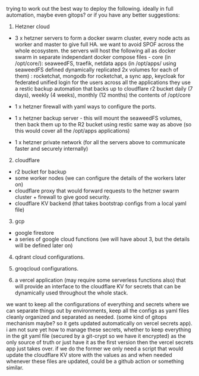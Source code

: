 trying to work out the best way to deploy the following. ideally in full automation, maybe even gitops? or if you have any better suggestions:

1) Hetzner cloud 
- 3 x hetzner servers to form a docker swarm cluster, every node acts as worker and master to give full HA. we want to avoid SPOF across the whole ecosystem.
the servers will host the following all as docker swarm in separate independant docker compose files -
core (in /opt/core/<name>): seaweedFS, traefik, netdata
apps (in /opt/apps/<name> using seaweedFS defined dynamically replicated 2x volumes for each of them) : rocketchat, mongodb for rocketchat, a sync app, keycloak for federated unified login for the users across all the applications they use
a restic backup automation that backs up to cloudflare r2 bucket daily (7 days), weekly (4 weeks), monthly (12 months) the contents of /opt/core

- 1 x hetzner firewall with yaml ways to configure the ports.
- 1 x hetzner backup server - this will mount the seaweedFS volumes, then back them up to the R2 bucket using restic same way as above (so this would cover all the /opt/apps applications)
- 1 x hetzner private network (for all the servers above to communicate faster and securely internally)

2) cloudflare
- r2 bucket for backup
- some worker nodes (we can configure the details of the workers later on)
- cloudflare proxy that would forward requests to the hetzner swarm cluster + firewall to give good security.
- cloudflare KV backend (that takes bootstrap configs from a local yaml file)

3) gcp
- google firestore
- a series of google cloud functions (we will have about 3, but the details will be defined later on)

4) qdrant cloud configurations.

5) groqcloud configurations.

6) a vercel application (may require some serverless functions also) that will provide an interface to the cloudflare KV for secrets that can be dynamically used throughout the whole stack.

we want to keep all the configurations of everything and secrets where we can separate things out by environments, keep all the configs as yaml files cleanly organized and separated as needed. (some kind of gitops mechanism maybe? so it gets updated automatically on vercel secrets app). i am not sure yet how to manage these secrets, whether to keep everything in the git yaml file (secured by a git-crypt so we have it encrypted) as the only source of truth or just have it as the first version then the vercel secrets app just takes over. if we do the former we only need a script that would update the cloudflare KV store with the values as and when needed whenever these files are updated, could be a github action or something similar.

